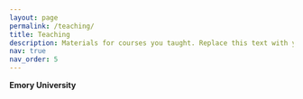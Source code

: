 ```yaml
---
layout: page
permalink: /teaching/
title: Teaching
description: Materials for courses you taught. Replace this text with your description.
nav: true
nav_order: 5
---
```


__Emory University__
